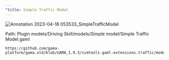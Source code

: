 ```yaml
---
^title: Simple Traffic Model
---
```


![Annotation 2023-04-18 053533_SimpleTrafficModel](https://user-images.githubusercontent.com/4437331/232665163-6aec8d7f-97db-4b7d-9dd9-b05fc5ae1c9e.png)

Path: Plugin models/Driving Skill/models/Simple model/Simple Traffic Model.gaml


```gaml reference
https://github.com/gama-platform/gama.old/blob/GAMA_1.9.3/simtools.gaml.extensions.traffic/models/Driving%20Skill/models/Simple%20model/Simple%20Traffic%20Model.gaml
```
